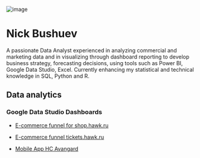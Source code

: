 ![image](https://scontent-hel3-1.xx.fbcdn.net/v/t31.18172-8/1529934_777081952305343_1294523418_o.jpg?_nc_cat=100&ccb=1-5&_nc_sid=e3f864&_nc_ohc=VLFEnOMo3mkAX8CjuYy&_nc_ht=scontent-hel3-1.xx&oh=d553b416ee62e7f42f3c7cca90568ebe&oe=617E2913)
# Nick Bushuev 
A passionate Data Analyst experienced in analyzing commercial and marketing data and in visualizing through dashboard reporting to develop business strategy, forecasting decisions, using tools such as Power BI, Google Data Studio, Excel. Currently enhancing my statistical and technical knowledge in SQL, Python and R.

## Data analytics


### Google Data Studio Dashboards

- [E-commerce funnel for shop.hawk.ru](https://datastudio.google.com/embed/reporting/f3626efb-93d3-4cd2-8ad4-82f49151fe44/page/KgmVB)

- [E-commerce funnel tickets.hawk.ru](https://datastudio.google.com/embed/reporting/77840c08-10d7-4def-826f-06db78b94cf5/page/wmQhB)

- [Mobile App HC Avangard](https://datastudio.google.com/reporting/5e872594-dce7-41ce-b172-5d7336f12aa8)
